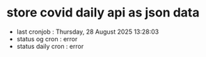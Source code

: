 # store covid daily api as json data

- last cronjob : Thursday, 28 August 2025 13:28:03
- status og cron : error
- status daily cron : error
      
      